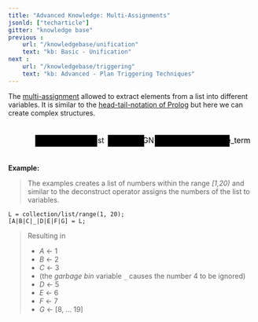 ```yaml
---
title: "Advanced Knowledge: Multi-Assignments"
jsonld: ["techarticle"]
gitter: "knowledge base"
previous :
    url: "/knowledgebase/unification"
    text: "kb: Basic - Unification"
next :
    url: "/knowledgebase/triggering"
    text: "kb: Advanced - Plan Triggering Techniques"
---
```


The [multi-assignment](http://lightjason.github.io/AgentSpeak/rrd-output/html/org/lightjason/agentspeak/grammar/Agent.g4/index.htm#aaf72be46bb3458f45cf02c8858d96be) allowed to extract elements from a list into different variables. It is similar to the [head-tail-notation of Prolog](https://en.wikibooks.org/wiki/Prolog/Lists) but here we can create complex structures.

<!--more-->

<svg class="railroad-diagram" height="64pt" viewBox="0 0 464 62" id="svg_aaf72be46bb3458f45cf02c8858d96be"><path d="M20 21v20m10-20v20M20 31h20.5m-.5 0h10m364 0" transform="translate(.5 .5)"/><g class="non-terminal" transform="translate(.5 .5)"><path d="M50 20h116v22H50z"/><a xmlns:xlink="http://www.w3.org/1999/xlink" xlink:href="https://lightjason.github.io/AgentSpeak/rrd-output/html/org/lightjason/agentspeak/grammar/Agent.g4/index.htm#aa70971153fc735cddfeb6720c3303c9"><text x="108" y="35">variablelist</text></a></g><path d="M166 31h10m0 0h10" transform="translate(.5 .5)"/><g class="non-terminal" transform="translate(.5 .5)"><path d="M186 20h68v22h-68z"/><a xmlns:xlink="http://www.w3.org/1999/xlink" xlink:href="https://lightjason.github.io/AgentSpeak/rrd-output/html/org/lightjason/agentspeak/grammar/Agent.g4/index.htm#ffd6976a2b4f6934eb075d0013316ff1"><text x="220" y="35">ASSIGN</text></a></g><path d="M254 31h10m0 0h10" transform="translate(.5 .5)"/><g class="non-terminal" transform="translate(.5 .5)"><path d="M274 20h140v22H274z"/><a xmlns:xlink="http://www.w3.org/1999/xlink" xlink:href="https://lightjason.github.io/AgentSpeak/rrd-output/html/org/lightjason/agentspeak/grammar/Agent.g4/index.htm#42600adc6af2349e9c1da893ee2ec08d"><text x="344" y="35">executable_term</text></a></g><path d="M414 31h10m0 0h20m-10-10v20m10-20v20" transform="translate(.5 .5)"/></svg>

**Example:**

> The examples creates a list of numbers within the range _[1,20)_ and similar to the deconstruct operator assigns the numbers of the list to variables. 
<!-- htmlmin:ignore -->
<pre data-language="AgentSpeak(L++)"><code class="language-agentspeak">L = collection/list/range(1, 20);
[A|B|C|_|D|E|F|G] = L;
</code></pre>
<!-- htmlmin:ignore -->
> Resulting in
>
> * _A_ &#8592; 1
> * _B_ &#8592; 2
> * _C_ &#8592; 3
> * (the _garbage bin_ variable `_` causes the number 4 to be ignored)
> * _D_ &#8592; 5
> * _E_ &#8592; 6
> * _F_ &#8592; 7
> * _G_ &#8592; [8, ... 19]
